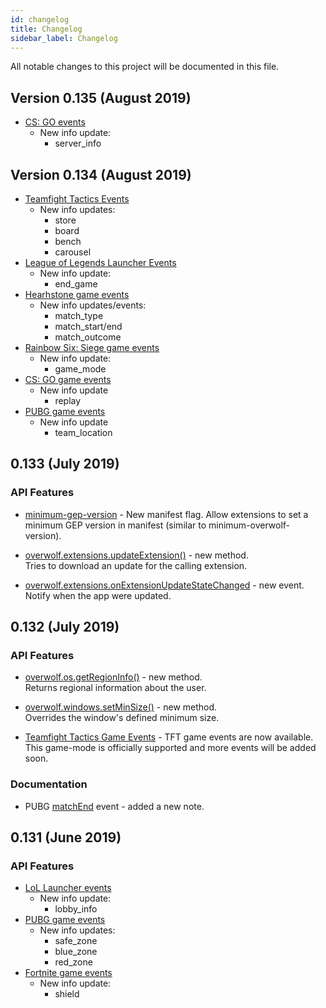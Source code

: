```yaml
---
id: changelog
title: Changelog
sidebar_label: Changelog
---
```


All notable changes to this project will be documented in this file.

## Version 0.135 (August 2019)

* [CS: GO events](https://overwolf.github.io/docs/api/overwolf-games-events-csgo#docsNav)
  * New info update:
    * server_info

## Version 0.134 (August 2019)

* [Teamfight Tactics Events](https://overwolf.github.io/docs/api/overwolf-games-events-tft#docsNav)
  * New info updates:
    * store
    * board
    * bench
    * carousel
* [League of Legends Launcher Events](https://overwolf.github.io/docs/api/overwolf-games-launchers-events-lol#docsNav)
  * New info update:
    * end_game
* [Hearhstone game events](https://overwolf.github.io/docs/api/overwolf-games-events-heartstone#docsNav)
  * New info updates/events:
    * match_type
    * match_start/end
    * match_outcome
* [Rainbow Six: Siege game events](https://overwolf.github.io/docs/api/overwolf-games-events-rainbow-six#docsNav)
  * New info update:
    * game_mode
* [CS: GO game events](https://overwolf.github.io/docs/api/overwolf-games-events-csgo#docsNav)
  * New info update
    * replay
* [PUBG game events](https://overwolf.github.io/docs/api/overwolf-games-events-pubg#docsNav)
  * New info update
    * team_location

## 0.133 (July 2019)

### API Features

* [minimum-gep-version](manifest-json#meta-minimum-gep) - New manifest flag.
  Allow extensions to set a minimum GEP version in manifest (similar to minimum-overwolf-version).

* [overwolf.extensions.updateExtension()](overwolf-extensions#updateextensioncallback) - new method.  
  Tries to download an update for the calling extension.

* [overwolf.extensions.onExtensionUpdateStateChanged](overwolf-extensions#onextensionupdatestatechanged) - new event.  
  Notify when the app were updated.

## 0.132 (July 2019)

### API Features

* [overwolf.os.getRegionInfo()](overwolf-os#getregioninfocallback) - new method.  
  Returns regional information about the user.
  
* [overwolf.windows.setMinSize()](overwolf-windows#setminsizewindowid-width-height-callback) - new method.  
  Overrides the window's defined minimum size.

* [Teamfight Tactics Game Events](overwolf-games-events-tft) - TFT game events are now available.  
This game-mode is officially supported and more events will be added soon.

### Documentation

* PUBG [matchEnd](overwolf-games-events-pubg#matchend-notes) event - added a new note.

## 0.131 (June 2019)

### API Features

* [LoL Launcher events](overwolf-games-launchers-events-lol)
  * New info update:
    * lobby_info
* [PUBG game events](overwolf-games-events-pubg)
  * New info updates:
    * safe_zone
    * blue_zone
    * red_zone
* [Fortnite game events](overwolf-games-events-fortnite)
  * New info update:
    * shield
